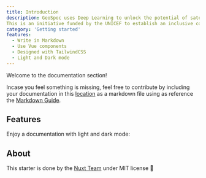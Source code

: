 ```yaml
---
title: Introduction
description: GeoSpoc uses Deep Learning to unlock the potential of satellite images. We will be developing two separate models; one to detect rural Schools and another for Hospitals and a single visualization platform that hold outcomes from both the models. Maharashtra, our area of interest in this phase is likely to be extended pan INDIA post croudsourced validation of the model predictions!
This is an initiative funded by the UNICEF to establish an inclusive community of Deep Learning Researchers & Remote Sensing Scientists for the development and exchange of best practices in Deep Learning for Earth Objects Detection (Schools/Hospitals in this case!). 
category: 'Getting started'
features:
  - Write in Markdown
  - Use Vue components
  - Designed with TailwindCSS
  - Light and Dark mode
---
```


Welcome to the documentation section!

<alert type="success">

Incase you feel something is missing, feel free to contribute by including your documentation in this [location][1] as a markdown file using as reference the [Markdown Guide][2].

[1]: <https://github.com/geospoc/unc-sch-documentation/tree/main/pages/en> "it automatically updates this site with your document!"
[2]: <https://www.markdownguide.org/basic-syntax> "use this syntax!"
  




</alert>

## Features

<list :items="features"></list>

<p class="flex items-center">Enjoy a documentation with light and dark mode:&nbsp;<color-switcher class="inline-flex ml-2"></color-switcher></p>

## About

This starter is done by the [Nuxt Team](https://nuxtjs.org) under MIT license 💚
